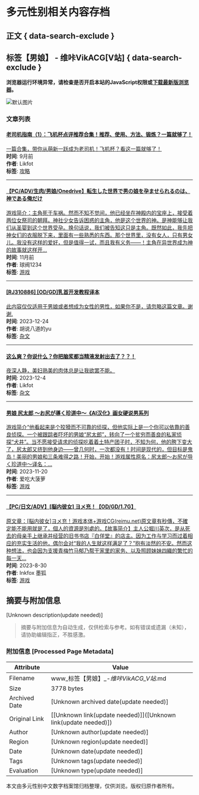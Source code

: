 # 多元性别相关内容存档

## 正文 { data-search-exclude }


## 标签【男娘】 - 维咔VikACG[V站] { data-search-exclude }

**浏览器运行环境异常，请检查是否开启本站的JavaScript权限或[下载最新版浏览器](https://www.xbext.com/download/xbrowser-release.apk)。**

![默认图片](/assets/next/default.DNj1PeyB.jpg)

### 文章列表

#### [老司机指南（1）：飞机杯点评推荐合集！推荐、使用、方法、锻炼？一篇就够了！](/p/190537.html)
[一篇合集，带你从萌新一跃成为老司机！飞机杯？看这一篇就够了！](/p/190537.html)  
**时间**: 9月前  
**作者**: Likfot  
**标签**: [攻略](https://www.vikacg.com/reads/tutorial)

---

#### [【PC/ADV/生肉/男娘/Onedrive】転生した世界で男の娘を孕ませられるのは、神である俺だけ](/p/184760.html)
[游戏简介：主角死于车祸。然而不知不觉间，他已经坐在神殿内的宝座上，接受着两位女祭司的朝拜。神社少女告诉困惑的主角，他是这个世界的神。是神能够让我们从圣婴到这个世界受孕。换句话说，我们被告知这只是主角。既然如此，我先把神女们的衣服脱下来，里面有一些熟悉的东西。那个世界里，没有女人，只有男女儿。我没有这样的爱好，但是值得一试，而且我有义务——！主角在异世界成为神的故事就这样开…](/p/184760.html)  
**时间**: 11月前  
**作者**: 球阀1234  
**标签**: [游戏](https://www.vikacg.com/resources/game)

---

#### [\[RJ310886\] \[OD/GD\]乳首开发教程译本](/p/180407.html)
[此内容仅仅适用于男娘或者想成为女性的男性，如果你不是，请忽略这篇文章。谢谢.](/p/180407.html)  
**时间**: 2023-12-24  
**作者**: 胡说八道的yu  
**标签**: [杂文](https://www.vikacg.com/reads/others)

---

#### [这么爽？你说什么？你把脑浆都当精液发射出去了？？！](/p/178131.html)
[夜深人静，美妇熟美的肉体总是让我欲罢不能。](/p/178131.html)  
**时间**: 2023-12-4  
**作者**: Likfot  
**标签**: [杂文](https://www.vikacg.com/reads/others)

---

#### [男娘 尻太郎 ～お尻が導く珍道中～《AI汉化》画女硬说男系列](/p/176591.html)
[游戏简介“他看起来是个狡猾而不可靠的侦探，但他实际上是一个你可以依靠的善良侦探。一个被跟踪者吓坏的男娘“尻太郎”，转向了一个贫穷而善良的私家侦探“犬井”。当不愿接受请求的侦探吃着着土特产团子时，不知为何，他的胯下变大了，尻太郎又挤到他身边——曾几何时，一次都没有！时间是现代的，但目标是鬼岛！美丽的男娘和三条难得之路！开始，开始！游戏属性原名：尻太郎～お尻が导く珍道中～译名：…](/p/176591.html)  
**时间**: 2023-11-20  
**作者**: 爱吃大菠萝  
**标签**: [游戏](https://www.vikacg.com/resources/game)

---

#### [【PC/日文/ADV】\[脳内彼女\] ヨメ充！【OD/GD/1.7G】](/p/170066.html)
[原文章：\[脳内彼女\]ヨメ充！游戏本体+游戏CG(reimu.net)原文章有秒傳，不確定能不能用就是了，個人的資源是別處的。【故事简介】主人公堀川英次，是从死去的母亲手上继承并经营的旧书书店『白佯堂』的店主。因为工作与学习而过着相应的充实生活的他，偶尔会对“我的人生就这样满足了？”抱有淡然的不安。然而这种想法，也会因为支援青梅竹马郁乃帮干家里的家务、以及照顾妹妹四織的繁忙的每一天…](/p/170066.html)  
**时间**: 2023-8-30  
**作者**: Inkfox 墨狐  
**标签**: [游戏](https://www.vikacg.com/resources/game)
<!-- tcd_original_link https://www.vikacg.com/tag/%E7%94%B7%E5%A8%98 -->


## 摘要与附加信息

<!-- tcd_abstract -->
[Unknown description(update needed)]
<!-- tcd_abstract_end -->

> 摘要与附加信息为自动生成，仅供检索与参考。如有错误或遗漏（未知），请协助编辑指正，不胜感激。

### 附加信息 [Processed Page Metadata]

| Attribute       | Value                                  |
|-----------------|----------------------------------------|
| Filename        | www_标签【男娘】_-_维咔VikACG_V站_.md                             |
| Size            | 3778 bytes                           |
| Archived Date   | [Unknown archived date(update needed)]                             |
| Original Link   | [[Unknown link(update needed)]]([Unknown link(update needed)])                       |
| Author          | [Unknown author(update needed)]                               |
| Region          | [Unknown region(update needed)]                               |
| Date            | [Unknown date(update needed)]                                 |
| Tags            | [Unknown tags(update needed)]                                 |
| Evaluation            | [Unknown type(update needed)]                                 |
<!-- tcd_table_end -->

本文由多元性别中文数字档案馆归档整理，仅供浏览。版权归原作者所有。
